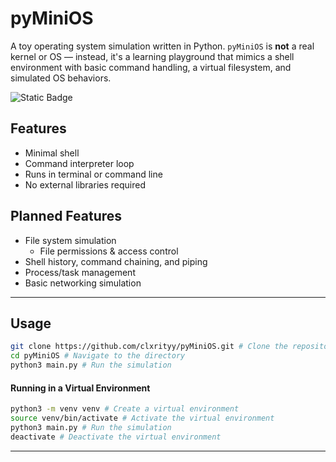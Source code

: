 # pyMiniOS

A toy operating system simulation written in Python. `pyMiniOS` is **not** a real kernel or OS — instead, it's a learning playground that mimics a shell environment with basic command handling, a virtual filesystem, and simulated OS behaviors.

![Static Badge](https://img.shields.io/badge/commands-show?style=for-the-badge&logo=gnometerminal&logoColor=%23111111&color=%234B8BBE&link=https%3A%2F%2Fgithub.com%2Fclxrityy%2FpyMiniOS%2Fblob%2Fmaster%2FCOMMANDS.md)

## Features
- Minimal shell
- Command interpreter loop
- Runs in terminal or command line
- No external libraries required

## Planned Features
- File system simulation
    - File permissions & access control
- Shell history, command chaining, and piping
- Process/task management
- Basic networking simulation

---

## Usage
```bash
git clone https://github.com/clxrityy/pyMiniOS.git # Clone the repository
cd pyMiniOS # Navigate to the directory
python3 main.py # Run the simulation
```

#### Running in a Virtual Environment
```bash
python3 -m venv venv # Create a virtual environment
source venv/bin/activate # Activate the virtual environment
python3 main.py # Run the simulation
deactivate # Deactivate the virtual environment
```

----